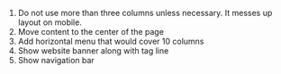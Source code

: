 1. Do not use more than three columns unless necessary. It messes up layout on mobile.
1. Move content to the center of the page
2. Add horizontal menu that would cover 10 columns
3. Show website banner along with tag line
4. Show navigation bar